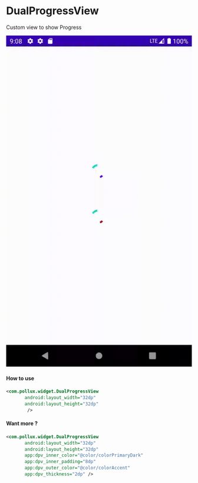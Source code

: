 # DualProgressView
Custom view to show Progress

![ProgressView Demo](https://raw.githubusercontent.com/pollux-/DualProgressBar/master/raw/progress.gif)

#### How to use

```xml
<com.pollux.widget.DualProgressView
       android:layout_width="32dp"
       android:layout_height="32dp"
        />
```

#### Want more ?

```xml
<com.pollux.widget.DualProgressView
       android:layout_width="32dp"
       android:layout_height="32dp"
       app:dpv_inner_color="@color/colorPrimaryDark"
       app:dpv_inner_padding="8dp"
       app:dpv_outer_color="@color/colorAccent"
       app:dpv_thickness="2dp" />

```
